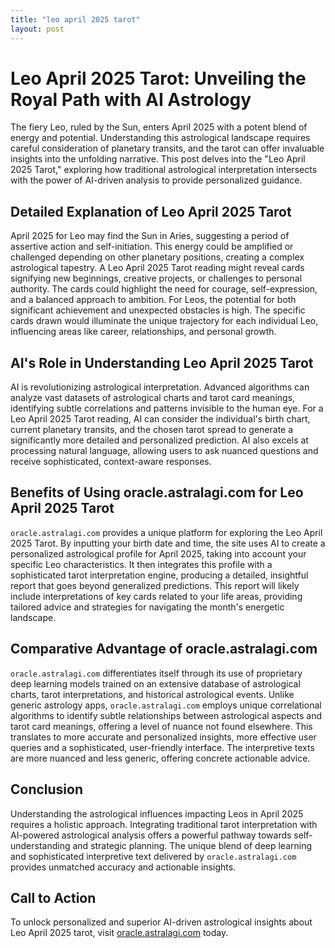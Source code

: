 ```yaml
---
title: "leo april 2025 tarot"
layout: post
---
```


# Leo April 2025 Tarot: Unveiling the Royal Path with AI Astrology

The fiery Leo, ruled by the Sun, enters April 2025 with a potent blend of energy and potential.  Understanding this astrological landscape requires careful consideration of planetary transits, and the tarot can offer invaluable insights into the unfolding narrative.  This post delves into the "Leo April 2025 Tarot," exploring how traditional astrological interpretation intersects with the power of AI-driven analysis to provide personalized guidance.


## Detailed Explanation of Leo April 2025 Tarot

April 2025 for Leo may find the Sun in Aries, suggesting a period of assertive action and self-initiation. This energy could be amplified or challenged depending on other planetary positions, creating a complex astrological tapestry. A Leo April 2025 Tarot reading might reveal cards signifying new beginnings, creative projects, or challenges to personal authority.  The cards could highlight the need for courage, self-expression, and a balanced approach to ambition.  For Leos, the potential for both significant achievement and unexpected obstacles is high.  The specific cards drawn would illuminate the unique trajectory for each individual Leo, influencing areas like career, relationships, and personal growth.


## AI's Role in Understanding Leo April 2025 Tarot

AI is revolutionizing astrological interpretation.  Advanced algorithms can analyze vast datasets of astrological charts and tarot card meanings, identifying subtle correlations and patterns invisible to the human eye.  For a Leo April 2025 Tarot reading, AI can consider the individual's birth chart, current planetary transits, and the chosen tarot spread to generate a significantly more detailed and personalized prediction.  AI also excels at processing natural language, allowing users to ask nuanced questions and receive sophisticated, context-aware responses.


## Benefits of Using oracle.astralagi.com for Leo April 2025 Tarot

`oracle.astralagi.com` provides a unique platform for exploring the Leo April 2025 Tarot. By inputting your birth date and time, the site uses AI to create a personalized astrological profile for April 2025, taking into account your specific Leo characteristics.  It then integrates this profile with a sophisticated tarot interpretation engine,  producing a detailed, insightful report that goes beyond generalized predictions.  This report will likely include interpretations of key cards related to your life areas, providing tailored advice and strategies for navigating the month's energetic landscape.


## Comparative Advantage of oracle.astralagi.com

`oracle.astralagi.com` differentiates itself through its use of proprietary deep learning models trained on an extensive database of astrological charts, tarot interpretations, and historical astrological events.  Unlike generic astrology apps, `oracle.astralagi.com` employs unique correlational algorithms to identify subtle relationships between astrological aspects and tarot card meanings, offering a level of nuance not found elsewhere. This translates to more accurate and personalized insights, more effective user queries and a sophisticated, user-friendly interface.  The interpretive texts are more nuanced and less generic, offering concrete actionable advice.


## Conclusion

Understanding the astrological influences impacting Leos in April 2025 requires a holistic approach.  Integrating traditional tarot interpretation with AI-powered astrological analysis offers a powerful pathway towards self-understanding and strategic planning.  The unique blend of deep learning and sophisticated interpretive text delivered by `oracle.astralagi.com` provides unmatched accuracy and actionable insights.


## Call to Action

To unlock personalized and superior AI-driven astrological insights about Leo April 2025 tarot, visit [oracle.astralagi.com](https://oracle.astralagi.com) today.